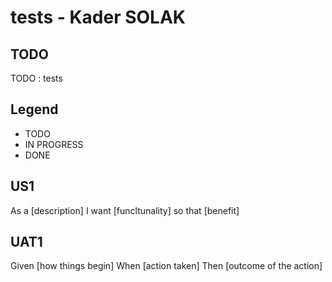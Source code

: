 # tests - Kader SOLAK
## TODO
TODO : tests

## Legend
- TODO
- IN PROGRESS
- DONE

## US1
As a [description]
I want [funcltunality]
so that [benefit]

## UAT1

Given [how things begin]
When [action taken]
Then [outcome of the action]
